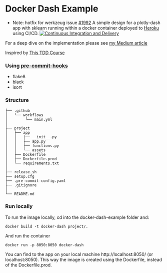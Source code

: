 # Docker Dash Example
- Note: hotfix for werkzeug issue [#1992](https://github.com/plotly/dash/issues/1992)
A simple design for a plotly-dash app with sklearn running within a docker container deployed to [Heroku](https://docker-dash.herokuapp.com) using CI/CD. [![Continuous Integration and Delivery](https://github.com/ROpdam/docker-dash-example/actions/workflows/main.yml/badge.svg?branch=master)](https://github.com/ROpdam/docker-dash-example/actions/workflows/main.yml) 
 
For a deep dive on the implementation please see [my Medium article](https://towardsdatascience.com/deploy-containeriazed-plotly-dash-app-to-heroku-with-ci-cd-f82ca833375c)
 
Inspired by [This TDD Course](https://testdriven.io/courses/tdd-fastapi/)
 
### Using [pre-commit-hooks](https://pre-commit.com/)
- flake8 
- black
- isort

### Structure
```
├── .github
│   └── workflows
│        └── main.yml
│
├── project
│   ├── app
│   │   ├── __init__.py
│   │   ├── app.py
│   │   ├── functions.py
│   │   └── assets
│   ├── Dockerfile
│   ├── Dockerfile.prod
│   └── requirements.txt
│
├── release.sh
├── setup.cfg
├── .pre-commit-config.yaml
├── .gitignore
│
└── README.md
```

### Run locally
To run the image locally, cd into the docker-dash-example folder and:
```
docker build -t docker-dash project/.
```
And run the container
```
docker run -p 8050:8050 docker-dash
```
You can find to the app on your local machine http://localhost:8050/ (or localhost:8050). This way the image is created using the Dockerfile, instead of the Dockerfile.prod.
